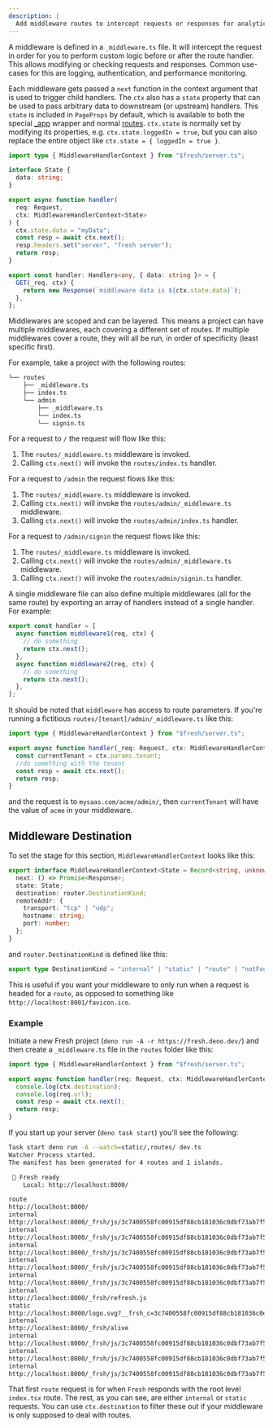 ```yaml
---
description: |
  Add middleware routes to intercept requests or responses for analytics purposes, access control, or anything else.
---
```


A middleware is defined in a `_middleware.ts` file. It will intercept the
request in order for you to perform custom logic before or after the route
handler. This allows modifying or checking requests and responses. Common
use-cases for this are logging, authentication, and performance monitoring.

Each middleware gets passed a `next` function in the context argument that is
used to trigger child handlers. The `ctx` also has a `state` property that can
be used to pass arbitrary data to downstream (or upstream) handlers. This
`state` is included in `PageProps` by default, which is available to both the
special [\_app](/docs/concepts/app-wrapper.md) wrapper and normal
[routes](/docs/concepts/routes.md). `ctx.state` is normally set by modifying its
properties, e.g. `ctx.state.loggedIn = true`, but you can also replace the
entire object like `ctx.state = { loggedIn = true }`.

```ts { "title": "routes/_middleware.ts" }
import type { MiddlewareHandlerContext } from "$fresh/server.ts";

interface State {
  data: string;
}

export async function handler(
  req: Request,
  ctx: MiddlewareHandlerContext<State>
) {
  ctx.state.data = "myData";
  const resp = await ctx.next();
  resp.headers.set("server", "fresh server");
  return resp;
}
```

```ts { "title": "routes/myHandler.ts" }
export const handler: Handlers<any, { data: string }> = {
  GET(_req, ctx) {
    return new Response(`middleware data is ${ctx.state.data}`);
  },
};
```

Middlewares are scoped and can be layered. This means a project can have
multiple middlewares, each covering a different set of routes. If multiple
middlewares cover a route, they will all be run, in order of specificity (least
specific first).

For example, take a project with the following routes:

```txt { "title": "Project structure" }
└── routes
    ├── _middleware.ts
    ├── index.ts
    └── admin
        ├── _middleware.ts
        └── index.ts
        └── signin.ts
```

For a request to `/` the request will flow like this:

1. The `routes/_middleware.ts` middleware is invoked.
2. Calling `ctx.next()` will invoke the `routes/index.ts` handler.

For a request to `/admin` the request flows like this:

1. The `routes/_middleware.ts` middleware is invoked.
2. Calling `ctx.next()` will invoke the `routes/admin/_middleware.ts`
   middleware.
3. Calling `ctx.next()` will invoke the `routes/admin/index.ts` handler.

For a request to `/admin/signin` the request flows like this:

1. The `routes/_middleware.ts` middleware is invoked.
2. Calling `ctx.next()` will invoke the `routes/admin/_middleware.ts`
   middleware.
3. Calling `ctx.next()` will invoke the `routes/admin/signin.ts` handler.

A single middleware file can also define multiple middlewares (all for the same
route) by exporting an array of handlers instead of a single handler. For
example:

```ts { "title": "routes/_middleware.ts"}
export const handler = [
  async function middleware1(req, ctx) {
    // do something
    return ctx.next();
  },
  async function middleware2(req, ctx) {
    // do something
    return ctx.next();
  },
];
```

It should be noted that `middleware` has access to route parameters. If you're
running a fictitious `routes/[tenant]/admin/_middleware.ts` like this:

```ts { "title": "routes/[tenant]/admin/_middleware.ts" }
import type { MiddlewareHandlerContext } from "$fresh/server.ts";

export async function handler(_req: Request, ctx: MiddlewareHandlerContext) {
  const currentTenant = ctx.params.tenant;
  //do something with the tenant
  const resp = await ctx.next();
  return resp;
}
```

and the request is to `mysaas.com/acme/admin/`, then `currentTenant` will have
the value of `acme` in your middleware.

## Middleware Destination

To set the stage for this section, `MiddlewareHandlerContext` looks like this:

```ts { "title": "Type definition", "lang_switcher": false}
export interface MiddlewareHandlerContext<State = Record<string, unknown>> {
  next: () => Promise<Response>;
  state: State;
  destination: router.DestinationKind;
  remoteAddr: {
    transport: "tcp" | "udp";
    hostname: string;
    port: number;
  };
}
```

and `router.DestinationKind` is defined like this:

```ts { "title": "Type definition", "lang_switcher": false}
export type DestinationKind = "internal" | "static" | "route" | "notFound";
```

This is useful if you want your middleware to only run when a request is headed
for a `route`, as opposed to something like `http://localhost:8001/favicon.ico`.

### Example

Initiate a new Fresh project (`deno run -A -r https://fresh.deno.dev/`) and then
create a `_middleware.ts` file in the `routes` folder like this:

```ts { "title": "routes/_middleware.ts" }
import type { MiddlewareHandlerContext } from "$fresh/server.ts";

export async function handler(req: Request, ctx: MiddlewareHandlerContext) {
  console.log(ctx.destination);
  console.log(req.url);
  const resp = await ctx.next();
  return resp;
}
```

If you start up your server (`deno task start`) you'll see the following:

```sh { "title": "Terminal output"}
Task start deno run -A --watch=static/,routes/ dev.ts
Watcher Process started.
The manifest has been generated for 4 routes and 1 islands.

 🍋 Fresh ready
    Local: http://localhost:8000/

route
http://localhost:8000/
internal
http://localhost:8000/_frsh/js/3c7400558fc00915df88cb181036c0dbf73ab7f5/deserializer.js
internal
http://localhost:8000/_frsh/js/3c7400558fc00915df88cb181036c0dbf73ab7f5/signals.js
internal
http://localhost:8000/_frsh/js/3c7400558fc00915df88cb181036c0dbf73ab7f5/plugin-twind-main.js
internal
http://localhost:8000/_frsh/js/3c7400558fc00915df88cb181036c0dbf73ab7f5/main.js
internal
http://localhost:8000/_frsh/js/3c7400558fc00915df88cb181036c0dbf73ab7f5/island-counter.js
internal
http://localhost:8000/_frsh/refresh.js
static
http://localhost:8000/logo.svg?__frsh_c=3c7400558fc00915df88cb181036c0dbf73ab7f5
internal
http://localhost:8000/_frsh/alive
internal
http://localhost:8000/_frsh/js/3c7400558fc00915df88cb181036c0dbf73ab7f5/chunk-PDMKJVJ5.js
internal
http://localhost:8000/_frsh/js/3c7400558fc00915df88cb181036c0dbf73ab7f5/chunk-UGFDDSOV.js
internal
http://localhost:8000/_frsh/js/3c7400558fc00915df88cb181036c0dbf73ab7f5/chunk-RCK7U3UF.js
```

That first `route` request is for when `Fresh` responds with the root level
`index.tsx` route. The rest, as you can see, are either `internal` or `static`
requests. You can use `ctx.destination` to filter these out if your middleware
is only supposed to deal with routes.
